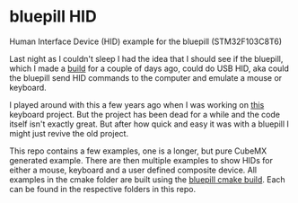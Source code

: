 # bluepill HID
Human Interface Device (HID) example for the bluepill (STM32F103C8T6)

Last night as I couldn't sleep I had the idea that I should see if the bluepill, which I made a [build](https://github.com/alxhoff/bluepill) for a couple of days ago, could do USB HID, aka could the bluepill send HID commands to the computer and emulate a mouse or keyboard.

I played around with this a few years ago when I was working on [this](https://github.com/alxhoff/STM32-Mechanical-Keyboard) keyboard project. But the project has been dead for a while and the code itself isn't exactly great. But after how quick and easy it was with a bluepill I might just revive the old project.

This repo contains a few examples, one is a longer, but pure CubeMX generated example. There are then multiple examples to show HIDs for either a mouse, keyboard and a user defined composite device. All examples in the cmake folder are built using the [bluepill cmake build](https://github.com/alxhoff/bluepill). Each can be found in the respective folders in this repo.
